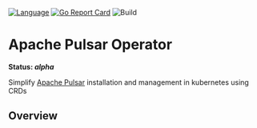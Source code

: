 [![Language](https://img.shields.io/badge/Language-Go-blue)](https://golang.org/)
[![Go Report Card](https://goreportcard.com/badge/github.com/monimesl/pulsar-operator)](https://goreportcard.com/report/github.com/monimesl/pulsar-operator)
![Build](https://github.com/monimesl/pulsar-operator/workflows/Build/badge.svg)

# Apache Pulsar Operator

**Status: *alpha***

Simplify [Apache Pulsar](https://pulsar.apache.org/) installation and management in kubernetes using CRDs

## Overview